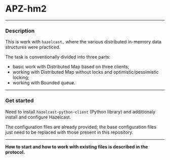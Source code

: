 # APZ-hm2

---

### Description

This is work with `hazelcast,` where the various distributed in-memory data structures were practiced. 

The task is conventionally divided into three parts:
- basic work with Distributed Map based on three clients;
- working with Distributed Map without locks and optimistic/pessimistic locking;
- working with Bounded queue.

---


### Get started

Need to install `hazelcast-python-client` (Python library) and additionaly install and configure Hazelcast. 

The configuration files are already provided; the base configuration files just need to be replaced with those present in this repository.


---

**How to start and how to work with existing files is described in the protocol.**

